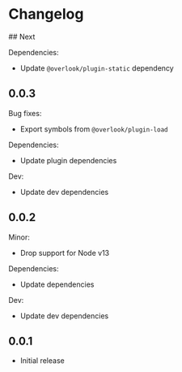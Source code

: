 # Changelog

## Next

Dependencies:

* Update `@overlook/plugin-static` dependency

## 0.0.3

Bug fixes:

* Export symbols from `@overlook/plugin-load`

Dependencies:

* Update plugin dependencies

Dev:

* Update dev dependencies

## 0.0.2

Minor:

* Drop support for Node v13

Dependencies:

* Update dependencies

Dev:

* Update dev dependencies

## 0.0.1

* Initial release
